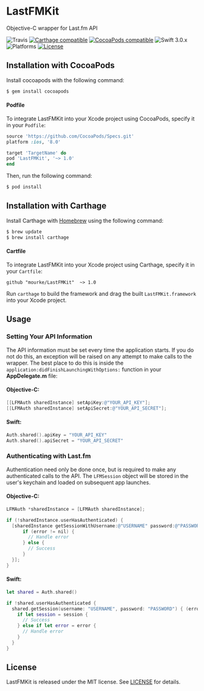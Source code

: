 # LastFMKit
Objective-C wrapper for Last.fm API

![Travis](https://travis-ci.org/mourke/LastFMKit.svg?branch=master)
[![Carthage compatible](https://img.shields.io/badge/Carthage-compatible-4BC51D.svg?style=flat)](#installation-with-carthage) [![CocoaPods compatible](https://img.shields.io/badge/pod-v1.0.0-5B9FDB.svg)](#installation-with-cocoapods) ![Swift 3.0.x](https://img.shields.io/badge/Swift-3.0.x-orange.svg) ![Platforms](https://img.shields.io/badge/platform-iOS%20%7C%20macOS%20%7C%20tvOS%20%7C%20watchOS-lightgrey.svg) [![License](https://img.shields.io/badge/license-MIT-414141.svg)](https://github.com/mourke/LastFMKit/blob/master/LICENSE)

## Installation with CocoaPods

Install cocoapods with the following command:

```bash
$ gem install cocoapods
```

#### Podfile

To integrate LastFMKit into your Xcode project using CocoaPods, specify it in your `Podfile`:

```ruby
source 'https://github.com/CocoaPods/Specs.git'
platform :ios, '8.0'

target 'TargetName' do
pod 'LastFMKit', '~> 1.0'
end
```

Then, run the following command:

```bash
$ pod install
```

## Installation with Carthage

Install Carthage with [Homebrew](http://brew.sh/) using the following command:

```bash
$ brew update
$ brew install carthage
```

#### Cartfile

To integrate LastFMKit into your Xcode project using Carthage, specify it in your `Cartfile`:

```ogdl
github "mourke/LastFMKit"  ~> 1.0
```

Run `carthage` to build the framework and drag the built `LastFMKit.framework` into your Xcode project.

## Usage

### Setting Your API Information

The API information must be set every time the application starts. If you do not do this, an exception will be raised on any attempt to make calls to the wrapper. The best place to do this is  inside the `application:didFinishLaunchingWithOptions:` function in your **AppDelegate.m** file:

#### Objective-C:
```objective-c
[[LFMAuth sharedInstance] setApiKey:@"YOUR_API_KEY"];
[[LFMAuth sharedInstance] setApiSecret:@"YOUR_API_SECRET"];
```

#### Swift:
```swift
Auth.shared().apiKey = "YOUR_API_KEY"
Auth.shared().apiSecret = "YOUR_API_SECRET"
```


### Authenticating with Last.fm

Authentication need only be done once, but is required to make any authenticated calls to the API. The `LFMSession` object will be stored in the user's keychain and loaded on subsequent app launches.

#### Objective-C:
```objective-c
LFMAuth *sharedInstance = [LFMAuth sharedInstance];

if (!sharedInstance.userHasAuthenticated) {
  [sharedInstance getSessionWithUsername:@"USERNAME" password:@"PASSWORD" callback:^(NSError * _Nullable error, LFMSession * _Nullable session) {
      if (error != nil) {
        // Handle error
      } else {
        // Success
      }
  }];
}
```

#### Swift:
```swift
let shared = Auth.shared()

if !shared.userHasAuthenticated {
  shared.getSession(username: "USERNAME", password: "PASSWORD") { (error, session) in
    if let session = session {
      // Success
    } else if let error = error {
      // Handle error
    }
  }
}
```

## License

LastFMKit is released under the MIT license. See [LICENSE](https://github.com/mourke/LastFMKit/blob/master/LICENSE) for details.
